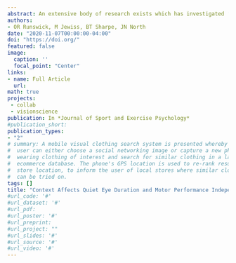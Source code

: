 ```yaml
---
abstract: An extensive body of research exists which has investigated ‘Quiet Eye’ and performance in aiming tasks. However, little attention has been paid to whether the context in which tasks are executed affects Quiet Eye and, despite consistent behavioural effects, little is known about the mechanisms that underpin the phenomenon. In this study, 21 novice participants completed golf putts in three different contexts while pupil dilation, Quiet Eye duration, and putting accuracy were measured. Results showed putting was more accurate when putting to win compared to the control (no context) condition and Quiet Eye duration was longer when putting to win or tie a hole compared to the control condition. There was no effect of context on pupil dilation. Results suggest that, while the task was challenging, performance scenarios can be included in learning environments for novice golfers to enhance representativeness of practice without adding additional load to cognitive resources. 
authors:
- OR Runswick, M Jewiss, BT Sharpe, JN North 
date: "2020-11-07T00:00:00-04:00"
doi: "https://doi.org/"
featured: false
image:
  caption: ''
  focal_point: "Center"
links:
- name: Full Article
  url: 
math: true
projects:
 - collab 
 - visionscience
publication: In *Journal of Sport and Exercise Psychology*
#publication_short: 
publication_types:
- "2"
# summary: A mobile visual clothing search system is presented whereby a smart phone
#  user can either choose a social networking image or capture a new photo of a person
#  wearing clothing of interest and search for similar clothing in a large cloud-based
#  ecommerce database. The phone's GPS location is used to re-rank results by retail
#  store location, to inform the user of local stores where similar clothing items
#  can be tried on.
tags: []
title: "Context Affects Quiet Eye Duration and Motor Performance Independent of Cognitive Effort"
#url_code: '#'
#url_dataset: '#'
#url_pdf: 
#url_poster: '#'
#url_preprint: 
#url_project: ""
#url_slides: '#'
#url_source: '#'
#url_video: '#'
---
```



